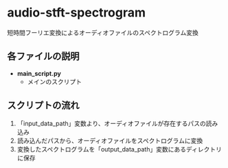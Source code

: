 # audio-stft-spectrogram

短時間フーリエ変換によるオーディオファイルのスペクトログラム変換

## 各ファイルの説明

- **main_script.py**
  - メインのスクリプト

## スクリプトの流れ

1. 「input_data_path」変数より、オーディオファイルが存在するパスの読み込み
2. 読み込んだパスから、オーディオファイルをスペクトログラムに変換
3. 変換したスペクトログラムを「output_data_path」変数にあるディレクトリに保存
